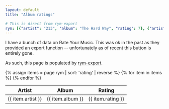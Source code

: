 ```yaml
---
layout: default
title: "Album ratings"

# This is direct from rym-export
rym: [{"artist": "213", "album": "The Hard Way", "rating": 7}, {"artist": "21 Savage, Offset, Metro Boomin", "album": "Without Warning", "rating": 8}, {"artist": "2Mex", "album": "B Boys in Occupied Mexico", "rating": 8}, {"artist": "67", "album": "Glorious Twelfth", "rating": 9}, {"artist": "ABBA", "album": "ABBA Gold: Greatest Hits", "rating": 8}, {"artist": "Abominable Putridity", "album": "The Anomalies of Artificial Origin", "rating": 8}, {"artist": "Rabih Abou-Khalil", "album": "Roots & Sprouts", "rating": 8}, {"artist": "Aesop Rock", "album": "Labor Days", "rating": 8}, {"artist": "Aim", "album": "Cold Water Music", "rating": 7}, {"artist": "Aim", "album": "Flight 602", "rating": 8}, {"artist": "Algernon Cadwallader", "album": "Demo", "rating": 7}, {"artist": "Algernon Cadwallader", "album": "Some Kind of Cadwallader", "rating": 8}, {"artist": "Algernon Cadwallader", "album": "Fun", "rating": 7}, {"artist": "Algernon Cadwallader", "album": "Parrot Flies", "rating": 5}, {"artist": "American Football", "album": "American Football", "rating": 6}, {"artist": "Annabel, Empire! Empire! (I Was a Lonely Estate), Joie de Vivre, The Reptilian", "album": "Annabel / Empire! Empire! (I Was a Lonely Estate) / Joie de Vivre / The Reptilian", "rating": 8}, {"artist": "Antipop Consortium", "album": "Arrhythmia", "rating": 8}, {"artist": "Arrows, Empire! Empire! (I Was a Lonely Estate)", "album": "Arrows / Empire! Empire! (I Was a Lonely Estate)", "rating": 8}, {"artist": "Atmosphere", "album": "God Loves Ugly", "rating": 8}, {"artist": "Atrium Carceri", "album": "Ptahil", "rating": 8}, {"artist": "Barker", "album": "Utility", "rating": 8}, {"artist": "Beyond Creation", "album": "The Aura", "rating": 8}, {"artist": "Beyond Creation", "album": "Earthborn Evolution", "rating": 8}, {"artist": "Beyond Twilight", "album": "Section X", "rating": 8}, {"artist": "Binary Star", "album": "Masters of the Universe", "rating": 8}, {"artist": "Black Star", "album": "Mos Def & Talib Kweli Are Black Star", "rating": 8}, {"artist": "Bladee", "album": "Eversince", "rating": 8}, {"artist": "Bladee", "album": "Red Light", "rating": 8}, {"artist": "Bloc Party", "album": "Silent Alarm", "rating": 9}, {"artist": "Bloc Party", "album": "A Weekend in the City", "rating": 8}, {"artist": "Bloc Party", "album": "Intimacy", "rating": 6}, {"artist": "Bone Thugs-N-Harmony", "album": "E. 1999 Eternal", "rating": 8}, {"artist": "Boogie Down Productions", "album": "Criminal Minded", "rating": 9}, {"artist": "Boogie Down Productions", "album": "By All Means Necessary", "rating": 8}, {"artist": "Boogie Down Productions", "album": "Edutainment", "rating": 8}, {"artist": "Boogie Down Productions", "album": "Sex and Violence", "rating": 6}, {"artist": "Boyz N da Hood", "album": "Boyz N da Hood", "rating": 7}, {"artist": "BT", "album": "ESCM", "rating": 8}, {"artist": "BT", "album": "This Binary Universe", "rating": 8}, {"artist": "Buck 65", "album": "Situation", "rating": 8}, {"artist": "Busdriver", "album": "Temporary Forever", "rating": 9}, {"artist": "Busdriver", "album": "Cosmic Cleavage", "rating": 8}, {"artist": "Busdriver", "album": "Fear of a Black Tangent", "rating": 9}, {"artist": "Carissa's Wierd", "album": "Ugly But Honest: 1996-1999", "rating": 9}, {"artist": "Carissa's Wierd", "album": "You Should Be at Home Here", "rating": 10}, {"artist": "Carissa's Wierd", "album": "Songs About Leaving", "rating": 10}, {"artist": "Carissa's Wierd", "album": "I Before E", "rating": 8}, {"artist": "Cattle Decapitation", "album": "Monolith of Inhumanity", "rating": 9}, {"artist": "Cephalic Carnage", "album": "Xenosapien", "rating": 7}, {"artist": "Chinese Football", "album": "Chinese Football", "rating": 7}, {"artist": "Chronic Future", "album": "Lines in My Face", "rating": 7}, {"artist": "The Clippers, Grown Ups, Empire! Empire! (I Was a Lonely Estate)", "album": "Topshelf / Count Your Lucky Stars SXSW Showcase 7\"", "rating": 8}, {"artist": "clipping.", "album": "CLPPNG", "rating": 7}, {"artist": "Common", "album": "Be", "rating": 8}, {"artist": "Cryptopsy", "album": "None So Vile", "rating": 8}, {"artist": "CunninLynguists", "album": "Strange Journey Volume One", "rating": 9}, {"artist": "Cutting Pink With Knives", "album": "Populuxxe", "rating": 7}, {"artist": "D\u00e4lek", "album": "Absence", "rating": 8}, {"artist": "DANGERDOOM", "album": "The Mouse and the Mask", "rating": 8}, {"artist": "Darlingside", "album": "EP 1", "rating": 8}, {"artist": "Datach'i", "album": "System", "rating": 8}, {"artist": "Death Cab for Cutie", "album": "Transatlanticism", "rating": 9}, {"artist": "Death From Above 1979", "album": "You're a Woman, I'm a Machine", "rating": 7}, {"artist": "De La Soul", "album": "3 Feet High and Rising", "rating": 7}, {"artist": "De La Soul", "album": "De La Soul Is Dead", "rating": 8}, {"artist": "Del the Funky Homosapien", "album": "Both Sides of the Brain", "rating": 8}, {"artist": "Deltron 3030", "album": "Deltron 3030", "rating": 9}, {"artist": "Hannah Diamond", "album": "Reflections", "rating": 8}, {"artist": "Disarmonia Mundi", "album": "Fragments of D-Generation", "rating": 8}, {"artist": "D.J. Jazzy Jeff & The Fresh Prince", "album": "He's the DJ, I'm the Rapper", "rating": 8}, {"artist": "Dr. Dre", "album": "The Chronic", "rating": 9}, {"artist": "Dr. Octagon", "album": "Dr. Octagon", "rating": 8}, {"artist": "Early Day Miners", "album": "Let Us Garlands Bring", "rating": 7}, {"artist": "Eazy-E", "album": "Eazy-Duz-It", "rating": 8}, {"artist": "Ecco2K", "album": "E", "rating": 10}, {"artist": "Empire! Empire! (I Was a Lonely Estate)", "album": "When the Sea Became a Giant", "rating": 8}, {"artist": "Empire! Empire! (I Was a Lonely Estate)", "album": "Year of the Rabbit", "rating": 9}, {"artist": "Empire! Empire! (I Was a Lonely Estate)", "album": "What It Takes to Move Forward Bonus Tracks", "rating": 7}, {"artist": "Empire! Empire! (I Was a Lonely Estate)", "album": "What It Takes to Move Forward", "rating": 9}, {"artist": "Empire! Empire! (I Was a Lonely Estate)", "album": "Home After Three Months Away", "rating": 9}, {"artist": "Empire! Empire! (I Was a Lonely Estate)", "album": "On Time Spent Waiting or Placing the Weight of the World on the Shoulders of Those You Love the Most", "rating": 8}, {"artist": "Empire! Empire! (I Was a Lonely Estate), Football, etc.", "album": "Documenting Thirty Days / Fightin' Phoenix", "rating": 7}, {"artist": "Empire! Empire! (I Was a Lonely Estate), Into It. Over It.", "album": "Empire! Empire! (I Was a Lonely Estate) / Into It. Over It.", "rating": 8}, {"artist": "Empire! Empire! (I Was a Lonely Estate), Mountains for Clouds, Two Knights, Driving on City Sidewalks", "album": "Empire! Empire! (I Was a Lonely Estate) / Mountains for Clouds / Two Knights / Driving on City Sidewalks", "rating": 7}, {"artist": "Empire! Empire! (I Was a Lonely Estate), Rika", "album": "We Were Not Small or Great but Grown / It's a Fate We Can't Escape. Someday We Will All Pass Away. / Skutner", "rating": 7}, {"artist": "Everyone Asked About You", "album": "Let's Be Enemies", "rating": 8}, {"artist": "Facing New York", "album": "Facing New York", "rating": 9}, {"artist": "Flowers from the Man Who Shot Your Cousin", "album": "Hapless", "rating": 8}, {"artist": "Football, etc.", "album": "The Draft", "rating": 6}, {"artist": "The Format", "album": "Dog Problems", "rating": 8}, {"artist": "Further Seems Forever", "album": "The Moon Is Down", "rating": 6}, {"artist": "The Futureheads", "album": "The Futureheads", "rating": 7}, {"artist": "Gang Starr", "album": "Step in the Arena", "rating": 7}, {"artist": "Gang Starr", "album": "Hard to Earn", "rating": 6}, {"artist": "Gas", "album": "Gas 0095", "rating": 9}, {"artist": "Gas", "album": "Gas 0095", "rating": 8}, {"artist": "Gay Against You", "album": "Gay Against You", "rating": 7}, {"artist": "Giggs", "album": "Walk in da Park", "rating": 7}, {"artist": "Giggs", "album": "Let Em Ave It", "rating": 8}, {"artist": "The Go! Team", "album": "Thunder, Lightning, Strike", "rating": 8}, {"artist": "Gr\u00fcvis Malt", "album": "...With the Spirit of a Traffic Jam...", "rating": 8}, {"artist": "Gr\u00fcvis Malt", "album": "Simon", "rating": 9}, {"artist": "Gr\u00fcvis Malt", "album": "Maximum Unicorn", "rating": 7}, {"artist": "Halfway to Holland", "album": "Halfway to Holland", "rating": 7}, {"artist": "Harlem Spartans", "album": "The Mixtape", "rating": 8}, {"artist": "Hieroglyphics", "album": "3rd Eye Vision", "rating": 8}, {"artist": "Higher Brothers", "album": "Black Cab", "rating": 7}, {"artist": "High Skies", "album": "Sounds of Earth", "rating": 8}, {"artist": "Hocus Pocus", "album": "Acoustic Hip Hop Quintet", "rating": 8}, {"artist": "Hocus Pocus", "album": "73 touches", "rating": 8}, {"artist": "Ice Cube", "album": "AmeriKKKa's Most Wanted", "rating": 8}, {"artist": "I Have Dreams", "album": "Three Days 'Til Christmas", "rating": 8}, {"artist": "In Gowan Ring", "album": "Abend the Knurled Stitch O'er the Glinting Spade", "rating": 8}, {"artist": "Milt Jackson, John Coltrane", "album": "Bags & Trane", "rating": 8}, {"artist": "Jan Jelinek", "album": "Loop-finding-jazz-records", "rating": 8}, {"artist": "Jimmy Eat World", "album": "Clarity", "rating": 10}, {"artist": "JME", "album": "Famous?", "rating": 5}, {"artist": "JME", "album": "Blam!", "rating": 7}, {"artist": "JPEGMAFIA", "album": "Veteran", "rating": 9}, {"artist": "JPEGMAFIA, Freaky", "album": "The 2nd Amendment", "rating": 8}, {"artist": "Jurassic 5", "album": "Jurassic 5 EP", "rating": 8}, {"artist": "Kidcrash", "album": "Jokes", "rating": 8}, {"artist": "Kill Memory Crash", "album": "When the Blood Turns Black", "rating": 7}, {"artist": "Kraftwerk", "album": "Electric Caf\u00e9", "rating": 9}, {"artist": "KRS-One", "album": "KRS One", "rating": 8}, {"artist": "KRS-One", "album": "I Got Next", "rating": 7}, {"artist": "KRS-One", "album": "The Sneak Attack", "rating": 6}, {"artist": "KRS-One", "album": "Kristyles", "rating": 5}, {"artist": "KRS-One", "album": "D.I.G.I.T.A.L", "rating": 7}, {"artist": "KRS-One", "album": "Keep Right", "rating": 6}, {"artist": "KRS-One", "album": "Life", "rating": 5}, {"artist": "KRS-One", "album": "Maximum Strength Two Thousand Eight", "rating": 5}, {"artist": "KRS-One, Buckshot", "album": "Survival Skills", "rating": 7}, {"artist": "Kubichek!", "album": "Not Enough Night", "rating": 8}, {"artist": "Fela Kuti, The Africa '70", "album": "Expensive Shit", "rating": 8}, {"artist": "Talib Kweli", "album": "Quality", "rating": 7}, {"artist": "Less Than Jake", "album": "Hello Rockview", "rating": 7}, {"artist": "Lil B", "album": "Blue Flame", "rating": 7}, {"artist": "Lil Pump", "album": "Lil Pump", "rating": 8}, {"artist": "The Locust", "album": "Plague Soundscapes", "rating": 8}, {"artist": "Loma Prieta", "album": "Last City", "rating": 8}, {"artist": "Loscil", "album": "First Narrows", "rating": 8}, {"artist": "Loscil", "album": "Plume", "rating": 8}, {"artist": "Low", "album": "Things We Lost in the Fire", "rating": 7}, {"artist": "Lucinda Black Bear", "album": "'Capo My Heart' and Other Bear Songs", "rating": 7}, {"artist": "m1dy", "album": "Speedcore Dandy XXX", "rating": 7}, {"artist": "Machine Head", "album": "The Blackening", "rating": 8}, {"artist": "The Mae Shi", "album": "HLLLYH", "rating": 7}, {"artist": "Mahavishnu Orchestra", "album": "Birds of Fire", "rating": 9}, {"artist": "Main Source", "album": "Breaking Atoms", "rating": 8}, {"artist": "The Mars Volta", "album": "De-Loused in the Comatorium", "rating": 8}, {"artist": "Math the Band", "album": "Math the Band Banned the Math", "rating": 7}, {"artist": "Math the Band", "album": "Don't Worry", "rating": 7}, {"artist": "Megadeth", "album": "Rust in Peace", "rating": 8}, {"artist": "Melt-Banana", "album": "Cell-Scape", "rating": 8}, {"artist": "MF DOOM", "album": "Operation: Doomsday", "rating": 9}, {"artist": "Migos", "album": "Culture", "rating": 7}, {"artist": "Migos", "album": "Culture II", "rating": 7}, {"artist": "Milo", "album": "Who Told You to Think??!!?!?!?!", "rating": 8}, {"artist": "Nicki Minaj", "album": "Pink Friday", "rating": 6}, {"artist": "Nicki Minaj", "album": "Pink Friday: Roman Reloaded", "rating": 7}, {"artist": "Mos Def", "album": "The Ecstatic", "rating": 7}, {"artist": "Motion City Soundtrack", "album": "I Am the Movie", "rating": 8}, {"artist": "Motion City Soundtrack", "album": "Commit This to Memory", "rating": 7}, {"artist": "Mouse on the Keys", "album": "Tres", "rating": 7}, {"artist": "Much the Same", "album": "Survive", "rating": 7}, {"artist": "My Brightest Diamond", "album": "All Things Will Unwind", "rating": 7}, {"artist": "Nana Grizol", "album": "Love It Love It", "rating": 9}, {"artist": "Nas", "album": "Illmatic", "rating": 7}, {"artist": "Necrophagist", "album": "Epitaph", "rating": 9}, {"artist": "NGOD", "album": "XL", "rating": 7}, {"artist": "NGOD", "album": "Bait Head / Probably Not", "rating": 8}, {"artist": "N.W.A", "album": "Straight Outta Compton", "rating": 8}, {"artist": "Onyx", "album": "Bacdafucup: Part II", "rating": 6}, {"artist": "Organized Konfusion", "album": "Stress: The Extinction Agenda", "rating": 8}, {"artist": "OutKast", "album": "ATLiens", "rating": 8}, {"artist": "The Pack", "album": "Based Boys", "rating": 6}, {"artist": "Parliament", "album": "Mothership Connection", "rating": 9}, {"artist": "Parliament", "album": "Funkentelechy vs. the Placebo Syndrome", "rating": 8}, {"artist": "Karsten Pflum", "album": "Tracks", "rating": 8}, {"artist": "The Pharcyde", "album": "Bizarre Ride II the Pharcyde", "rating": 8}, {"artist": "Pigeon John", "album": "Is Clueless.", "rating": 7}, {"artist": "President T", "album": "T on the Wing", "rating": 8}, {"artist": "Propagandhi", "album": "Less Talk, More Rock", "rating": 9}, {"artist": "Propagandhi", "album": "Today's Empires, Tomorrow's Ashes", "rating": 9}, {"artist": "Propagandhi", "album": "Potemkin City Limits", "rating": 9}, {"artist": "Propagandhi", "album": "Supporting Caste", "rating": 9}, {"artist": "Public Enemy", "album": "It Takes a Nation of Millions to Hold Us Back", "rating": 8}, {"artist": "Quasimoto", "album": "The Unseen", "rating": 8}, {"artist": "Radiohead", "album": "Kid A", "rating": 9}, {"artist": "Rage Against the Machine", "album": "Rage Against the Machine", "rating": 8}, {"artist": "Rage Against the Machine", "album": "Evil Empire", "rating": 7}, {"artist": "Rage Against the Machine", "album": "The Battle of Los Angeles", "rating": 7}, {"artist": "Reflection Eternal", "album": "Revolutions Per Minute", "rating": 7}, {"artist": "The Reign of Kindo", "album": "This Is What Happens", "rating": 8}, {"artist": "Rise Against", "album": "The Sufferer & the Witness", "rating": 6}, {"artist": "Rumpistol", "album": "Rumpistol", "rating": 8}, {"artist": "S", "album": "Sadstyle", "rating": 8}, {"artist": "S", "album": "Puking and Crying", "rating": 8}, {"artist": "S", "album": "I'm Not As Good at It As You", "rating": 8}, {"artist": "S", "album": "Cool Choices", "rating": 7}, {"artist": "Travis Scott", "album": "Astroworld", "rating": 8}, {"artist": "Shad", "album": "The Old Prince", "rating": 6}, {"artist": "Six Gallery", "album": "Breakthroughs in Modern Art", "rating": 7}, {"artist": "Skindred", "album": "Babylon", "rating": 8}, {"artist": "Slick Rick", "album": "The Art of Storytelling", "rating": 7}, {"artist": "Snoop Doggy Dogg", "album": "Doggystyle", "rating": 9}, {"artist": "Souls of Mischief", "album": "93 'Til Infinity", "rating": 7}, {"artist": "SPAZZ", "album": "Crush Kill Destroy", "rating": 9}, {"artist": "Regina Spektor", "album": "Soviet Kitsch", "rating": 8}, {"artist": "The Story So Far", "album": "Under Soil and Dirt", "rating": 7}, {"artist": "The Story So Far", "album": "What You Don't See", "rating": 7}, {"artist": "Subtle", "album": "A New White", "rating": 9}, {"artist": "System of a Down", "album": "Toxicity", "rating": 8}, {"artist": "System of a Down", "album": "Mezmerize", "rating": 7}, {"artist": "Tech N9ne", "album": "Everready: The Religion", "rating": 7}, {"artist": "Tech N9ne", "album": "Killer", "rating": 8}, {"artist": "Thaiboy Digital, Bladee, Ecco2K", "album": "Trash Island", "rating": 8}, {"artist": "This Town Needs Guns", "album": "Animals", "rating": 9}, {"artist": "A Tribe Called Quest", "album": "People's Instinctive Travels and the Paths of Rhythm", "rating": 6}, {"artist": "A Tribe Called Quest", "album": "The Low End Theory", "rating": 8}, {"artist": "A Tribe Called Quest", "album": "Midnight Marauders", "rating": 9}, {"artist": "A Tribe Called Quest", "album": "Beats, Rhymes and Life", "rating": 9}, {"artist": "Ugly Duckling", "album": "Fresh Mode", "rating": 7}, {"artist": "Ugly Duckling", "album": "Journey to Anywhere", "rating": 8}, {"artist": "Ugly Duckling", "album": "Taste the Secret", "rating": 8}, {"artist": "Ukandanz", "album": "Awo", "rating": 7}, {"artist": "Ultramagnetic MC's", "album": "Critical Beatdown", "rating": 8}, {"artist": "Venetian Snares", "album": "Rossz csillag alatt sz\u00fcletett", "rating": 8}, {"artist": "Venetian Snares", "album": "Detrimentalist", "rating": 8}, {"artist": "Visionaries", "album": "Pangaea", "rating": 8}, {"artist": "Warren G", "album": "Regulate... G Funk Era", "rating": 8}, {"artist": "The Whitest Boy Alive", "album": "Dreams", "rating": 6}, {"artist": "Wu-Tang Clan", "album": "Enter the Wu-Tang (36 Chambers)", "rating": 8}, {"artist": "Yes", "album": "Fragile", "rating": 9}, {"artist": "You Blew It!", "album": "The Past in Present", "rating": 8}, {"artist": "You Blew It!", "album": "Grow Up, Dude", "rating": 8}, {"artist": "Youngblood Brass Band", "album": "center:level:roar", "rating": 8}, {"artist": "Y Society", "album": "Travel at Your Own Pace", "rating": 8}, {"artist": "\u00b5-Ziq", "album": "Lunatic Harness", "rating": 8}, {"artist": "\u5b87\u5b99\u30b3\u30f3\u30d3\u30cb, [Uchu Conbini]", "album": "\u67d3\u307e\u308b\u97f3\u3092\u78ba\u8a8d\u3057\u305f\u3089 (Somaru oto wo kakunin shitara)", "rating": 9}, {"artist": "\u5b87\u5b99\u30b3\u30f3\u30d3\u30cb, [Uchu Conbini]", "album": "\u6708\u306e\u53cd\u5c04\u3067\u307f\u3066\u305f (Tsuki no hansha de miteta)", "rating": 8}]
---
```


I have a bunch of data on Rate Your Music. This was ok in the past as they
provided an export function -- unfortunately as of recent this button is
entirely gone.

As such, this page is populated by
[rym-export](https://github.com/cdown/rym-export).

<table>
  <thead>
    <tr>
      <th>Artist</th>
      <th>Album</th>
      <th>Rating</th>
    </tr>
  </thead>
  <tbody>
    {% assign items = page.rym | sort: 'rating' | reverse %}
    {% for item in items %}
    <tr>
      <td>{{ item.artist }}</td>
      <td>{{ item.album }}</td>
      <td>{{ item.rating }}</td>
    </tr>
    {% endfor %}
   </tbody> 
</table>
